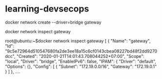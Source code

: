# learning-devsecops


docker network create --driver=bridge gateway

docker network inspect gateway

root@ubuntu:~$docker network inspect gateway
[
    {
        "Name": "gateway",
        "Id": "9c5e72964d510547680fa2de3ee18a15c6cf0143cbea08227bd48f2dd9270dcc",
        "Created": "2020-01-21T14:01:43.708044252+07:00",
        "Scope": "local",
        "Driver": "bridge",
        "EnableIPv6": false,
        "IPAM": {
            "Driver": "default",
            "Options": {},
            "Config": [
                {
                    "Subnet": "172.19.0.0/16",
                    "Gateway": "172.19.0.1"
                }
            ]
        },
....
